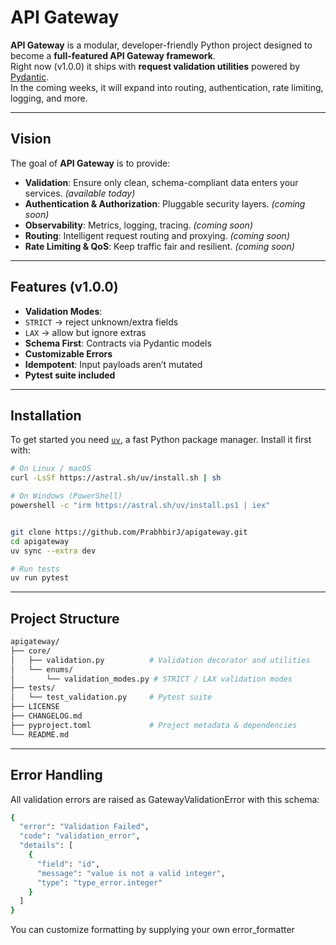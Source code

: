 # API Gateway


**API Gateway** is a modular, developer-friendly Python project designed to become a **full-featured API Gateway framework**.  
Right now (v1.0.0) it ships with **request validation utilities** powered by [Pydantic](https://docs.pydantic.dev).  
In the coming weeks, it will expand into routing, authentication, rate limiting, logging, and more.

---

##  Vision
The goal of **API Gateway** is to provide:
-  **Validation**: Ensure only clean, schema-compliant data enters your services. *(available today)*  
-  **Authentication & Authorization**: Pluggable security layers. *(coming soon)*  
-  **Observability**: Metrics, logging, tracing. *(coming soon)*  
-  **Routing**: Intelligent request routing and proxying. *(coming soon)*  
-  **Rate Limiting & QoS**: Keep traffic fair and resilient. *(coming soon)*  

---

##  Features (v1.0.0)
-  **Validation Modes**:
  - `STRICT` → reject unknown/extra fields  
  - `LAX` → allow but ignore extras  
-  **Schema First**: Contracts via Pydantic models  
-  **Customizable Errors**  
-  **Idempotent**: Input payloads aren’t mutated  
-  **Pytest suite included**  

---

##  Installation

To get started you need [`uv`](https://docs.astral.sh/uv/), a fast Python package manager. Install it first with:

```bash
# On Linux / macOS
curl -LsSf https://astral.sh/uv/install.sh | sh

# On Windows (PowerShell)
powershell -c "irm https://astral.sh/uv/install.ps1 | iex"


git clone https://github.com/PrabhbirJ/apigateway.git
cd apigateway
uv sync --extra dev

# Run tests
uv run pytest
```


---

##  Project Structure

```bash
apigateway/
├── core/
│   ├── validation.py          # Validation decorator and utilities
│   └── enums/
│       └── validation_modes.py # STRICT / LAX validation modes
├── tests/
│   └── test_validation.py     # Pytest suite
├── LICENSE            
├── CHANGELOG.md         
├── pyproject.toml             # Project metadata & dependencies
└── README.md
```
---

## Error Handling

All validation errors are raised as GatewayValidationError with this schema:
```bash
{
  "error": "Validation Failed",
  "code": "validation_error",
  "details": [
    {
      "field": "id",
      "message": "value is not a valid integer",
      "type": "type_error.integer"
    }
  ]
}
```
You can customize formatting by supplying your own error_formatter